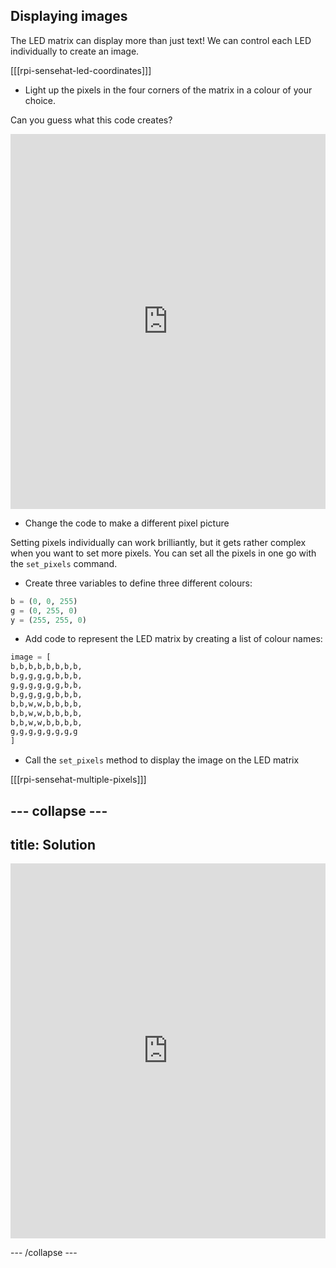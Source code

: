 ## Displaying images

The LED matrix can display more than just text! We can control each LED individually to create an image.

[[[rpi-sensehat-led-coordinates]]]

+ Light up the pixels in the four corners of the matrix in a colour of your choice.

Can you guess what this code creates?

<iframe src="https://trinket.io/embed/python/dc4f166247?toggleCode=true" width="100%" height="600" frameborder="0" marginwidth="0" marginheight="0" allowfullscreen></iframe>

+ Change the code to make a different pixel picture

Setting pixels individually can work brilliantly, but it gets rather complex when you want to set more pixels. You can set all the pixels in one go with the `set_pixels` command.

+ Create three variables to define three different colours:

```python
b = (0, 0, 255)
g = (0, 255, 0)
y = (255, 255, 0)
```

+ Add code to represent the LED matrix by creating a list of colour names:

```python
image = [
b,b,b,b,b,b,b,b,
b,g,g,g,g,b,b,b,
g,g,g,g,g,g,b,b,
b,g,g,g,g,b,b,b,
b,b,w,w,b,b,b,b,
b,b,w,w,b,b,b,b,
b,b,w,w,b,b,b,b,
g,g,g,g,g,g,g,g
]

```

+ Call the `set_pixels` method to display the image on the LED matrix

[[[rpi-sensehat-multiple-pixels]]]


--- collapse ---
---
title: Solution
---

<iframe src="https://trinket.io/embed/python/1325b597bb" width="100%" height="600" frameborder="0" marginwidth="0" marginheight="0" allowfullscreen></iframe>

--- /collapse ---
